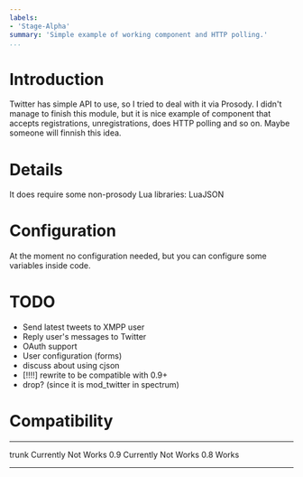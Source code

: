 ```yaml
---
labels:
- 'Stage-Alpha'
summary: 'Simple example of working component and HTTP polling.'
...
```


Introduction
============

Twitter has simple API to use, so I tried to deal with it via Prosody. I
didn't manage to finish this module, but it is nice example of component
that accepts registrations, unregistrations, does HTTP polling and so
on. Maybe someone will finnish this idea.

Details
=======

It does require some non-prosody Lua libraries: LuaJSON

Configuration
=============

At the moment no configuration needed, but you can configure some
variables inside code.

TODO
====

-   Send latest tweets to XMPP user
-   Reply user's messages to Twitter
-   OAuth support
-   User configuration (forms)
-   discuss about using cjson
-   [!!!!] rewrite to be compatible with 0.9+
-   drop? (since it is mod\_twitter in spectrum)

Compatibility
=============

  ------- ---------------------
  trunk   Currently Not Works
  0.9     Currently Not Works
  0.8     Works
  ------- ---------------------
